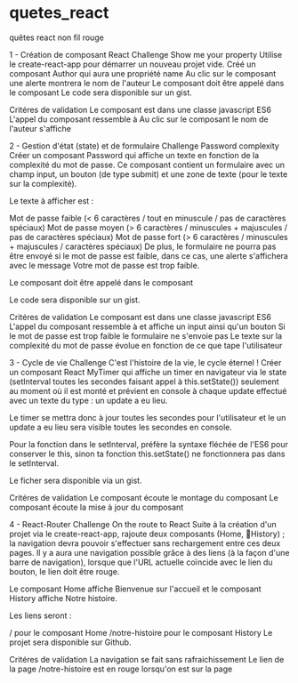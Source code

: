 # quetes_react
quêtes react non fil rouge

1 - Création de composant React
Challenge
Show me your property
Utilise le create-react-app pour démarrer un nouveau projet vide.
Créé un composant Author qui aura une propriété name
Au clic sur le composant <Author /> une alerte montrera le nom de l'auteur
Le composant <Author /> doit être appelé dans le composant <App />
Le code sera disponible sur un gist.

Critéres de validation
Le composant est dans une classe javascript ES6
L'appel du composant ressemble à <Author name="Bob" />
Au clic sur le composant le nom de l'auteur s'affiche

2 - Gestion d'état (state) et de formulaire
Challenge
Password complexity
Créer un composant Password qui affiche un texte en fonction de la complexité du mot de passe. Ce composant contient un formulaire avec un champ input, un bouton (de type submit) et une zone de texte (pour le texte sur la complexité).

Le texte à afficher est :

Mot de passe faible (< 6 caractères / tout en minuscule / pas de caractères spéciaux)
Mot de passe moyen (> 6 caractères / minuscules + majuscules / pas de caractères spéciaux)
Mot de passe fort (> 6 caractères / minuscules + majuscules / caractères spéciaux)
De plus, le formulaire ne pourra pas être envoyé si le mot de passe est faible, dans ce cas, une alerte s'affichera avec le message Votre mot de passe est trop faible.

Le composant <Password /> doit être appelé dans le composant <App />

Le code sera disponible sur un gist.

Critéres de validation
Le composant est dans une classe javascript ES6
L'appel du composant ressemble à <Password /> et affiche un input ainsi qu'un bouton
Si le mot de passe est trop faible le formulaire ne s'envoie pas
Le texte sur la complexité du mot de passe évolue en fonction de ce que tape l'utilisateur


3 - Cycle de vie
Challenge
C'est l'histoire de la vie, le cycle éternel !
Créer un composant React MyTimer qui affiche un timer en navigateur via le state (setInterval toutes les secondes faisant appel à this.setState()) seulement au moment où il est monté et prévient en console à chaque update effectué avec un texte du type : un update a eu lieu.

Le timer se mettra donc à jour toutes les secondes pour l'utilisateur et le un update a eu lieu sera visible toutes les secondes en console.

Pour la fonction dans le setInterval, préfère la syntaxe fléchée de l'ES6 pour conserver le this, sinon ta fonction this.setState() ne fonctionnera pas dans le setInterval.

Le ficher sera disponible via un gist.

Critéres de validation
Le composant écoute le montage du composant
Le composant écoute la mise à jour du composant

4 - React-Router
Challenge
On the route to React
Suite à la création d'un projet via le create-react-app, rajoute deux composants (Home, History) ; la navigation devra pouvoir s'effectuer sans rechargement entre ces deux pages. Il y a aura une navigation possible grâce à des liens (à la façon d'une barre de navigation), lorsque que l'URL actuelle coïncide avec le lien du bouton, le lien doit être rouge.

Le composant Home affiche Bienvenue sur l'accueil et le composant History affiche Notre histoire.

Les liens seront :

/ pour le composant Home
/notre-histoire pour le composant History
Le projet sera disponible sur Github.

Critéres de validation
La navigation se fait sans rafraichissement
Le lien de la page /notre-histoire est en rouge lorsqu'on est sur la page
